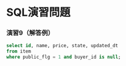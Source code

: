 # SQL演習問題

### 演習9（解答例）

```sql
select id, name, price, state, updated_dt 
from item 
where public_flg = 1 and buyer_id is null;
```